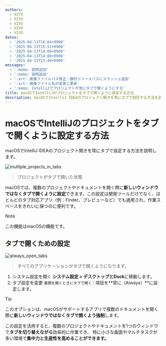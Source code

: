 ```yaml
---
authors:
  - XIYO
  - XIYO
  - XIYO
  - XIYO
  - XIYO
dates:
  - '2025-04-13T16:04+0900'
  - '2025-04-13T15:51+0900'
  - '2025-04-13T14:09+0900'
  - '2025-04-13T14:08+0900'
  - '2025-04-13T13:40+0900'
messages:
  - ':memo: 説明追加'
  - ':memo: 説明追加'
  - ':art: 画像ファイルパス修正：静的リソースパスにスラッシュ追加'
  - ':art: 画像ファイル名の変更と更新'
  - ':memo: IntelliJでプロジェクトが常にタブで開くようにする'
title: macOSでIntelliJのプロジェクトをタブで開くように設定する方法
description: macOSでIntelliJ IDEAのプロジェクト開きを常にタブで設定する方法を説明します。
---
```

# macOSでIntelliJのプロジェクトをタブで開くように設定する方法

macOSでIntelliJ IDEAのプロジェクト開きを常にタブで設定する方法を説明します。

![multiple_projects_in_tabs](./assets/f242f044157db312140297d1c9971de403b0af207ef3f77f2bf74a1c300440ec5f0d02e7aea059020dfb14c19fa93f3f5dcdfe94d007a5e2c218ee9afd0f74b4.png)

> プロジェクトがタブで開いた状態

macOSでは、複数のプロジェクトやドキュメントを開く際に**新しいウィンドウではなくタブで開くように設定**できます。この設定は開発ツールだけでなく、ほとんどのタブ対応アプリ（例：Finder、プレビューなど）でも適用され、作業スペースをきれいに保つのに便利です。

> [!NOTE]
> この機能はmacOSの機能です。

## タブで開くための設定

![always_open_tabs](./assets/b8e84f65bef3200d9888d2bc90183f76ec8c4fe129e8c0396e169265fefaffb656f2641df0f2dae9c7f59cc9c062dee44d39093993ea06acf46699d903d126cf.png)

> すべてのアプリケーションがタブで開くようになります。

1. システム設定を開く
   **システム設定 > デスクトップとDock**に移動します。
2. タブ設定を変更
   `書類を開くときにタブで開く：`項目を**常に（Always）**に設定します。

> [!tip]
> このオプションは、macOSがサポートするアプリで複数のドキュメントを開く際に**新しいウィンドウではなくタブで開くよう強制**します。

この設定を活用すると、複数のプロジェクトやドキュメントを1つのウィンドウで**タブを切り替えながら**効率的に作業でき、
特に小さな画面やマルチタスクが多い環境で**集中力と生産性を高めることができます。**